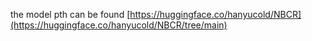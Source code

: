 the model pth can be found [https://huggingface.co/hanyucold/NBCR](https://huggingface.co/hanyucold/NBCR/tree/main)

